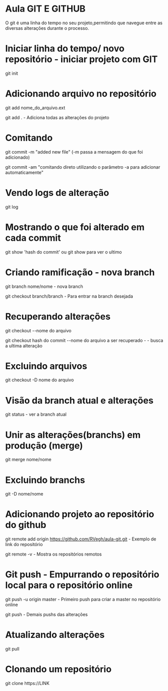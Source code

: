 # Aula GIT E GITHUB

O git é uma linha do tempo no seu projeto,permitindo que navegue entre as diversas alterações durante o processo.

# Iniciar linha do tempo/ novo repositório - iniciar projeto com GIT

git init

# Adicionando arquivo no repositório

git add nome_do_arquivo.ext

git add . - Adiciona todas as alterações do projeto

# Comitando

git commit -m "added new file" (-m passa a mensagem do que foi adicionado)

git commit -am "comitando direto utilizando o parâmetro -a para adicionar automaticamente"


# Vendo logs de alteração

git log

# Mostrando o que foi alterado em cada commit

git show 'hash do commit' ou git show para ver o ultimo

# Criando ramificação - nova branch

git branch nome/nome - nova branch

git checkout branch/branch - Para entrar na branch desejada

# Recuperando alterações 

git checkout --nome do arquivo 

git checkout hash do commit --nome do arquivo a ser recuperado - - busca a ultima alteração 

# Excluindo arquivos

git checkout -D nome do arquivo

# Visão da branch atual e alterações
git status - ver a branch atual

# Unir as alterações(branchs) em produção (merge)

git merge nome/nome

# Excluindo branchs

git -D nome/nome

# Adicionando projeto ao repositório do github

git remote add origin https://github.com/RVegh/aula-git.git - Exemplo de link do repositório

git remote -v - Mostra os repositórios remotos

# Git push - Empurrando o repositório local para o repositório online

 git push -u origin master - Primeiro push para criar a master no repositório online

 git push - Demais pushs das alterações

# Atualizando alterações

git pull

# Clonando um repositório

git clone https://LINK


